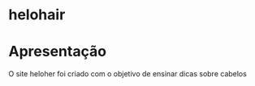 # helohair
<h1>Apresentação</h1>
<p>O site heloher foi criado com o objetivo de ensinar dicas sobre cabelos</p>

